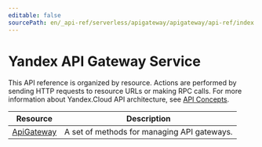```yaml
---
editable: false
sourcePath: en/_api-ref/serverless/apigateway/apigateway/api-ref/index.md
---
```


# Yandex API Gateway Service
This API reference is organized by resource. Actions are performed by sending HTTP requests to resource URLs or making RPC calls. For more information about Yandex.Cloud API architecture, see [API Concepts](/docs/api-design-guide/).

Resource | Description
--- | ---
[ApiGateway](ApiGateway/index.md) | A set of methods for managing API gateways.